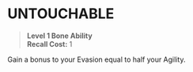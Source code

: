 # UNTOUCHABLE

> **Level 1 Bone Ability**  
> **Recall Cost:** 1

Gain a bonus to your Evasion equal to half your Agility.
